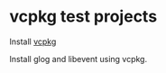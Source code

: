 vcpkg test projects
=========

Install [vcpkg](https://github.com/Microsoft/vcpkg)

Install glog and libevent using vcpkg.